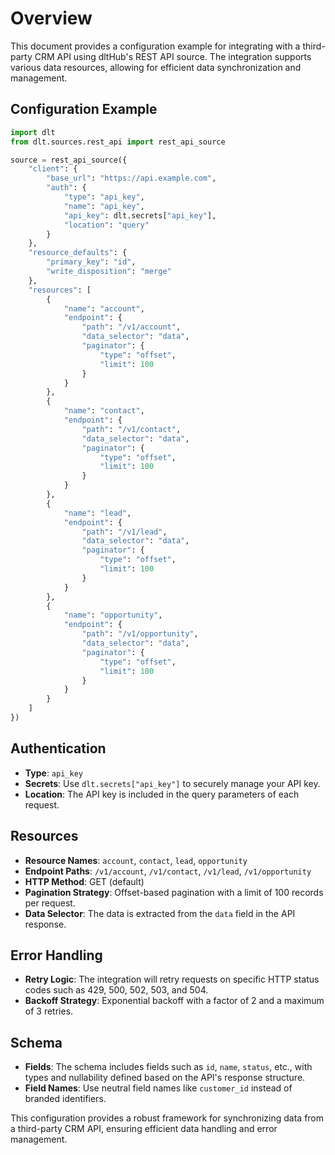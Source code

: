 # Overview

This document provides a configuration example for integrating with a third-party CRM API using dltHub's REST API source. The integration supports various data resources, allowing for efficient data synchronization and management.

## Configuration Example

```python
import dlt
from dlt.sources.rest_api import rest_api_source

source = rest_api_source({
    "client": {
        "base_url": "https://api.example.com",
        "auth": {
            "type": "api_key",
            "name": "api_key",
            "api_key": dlt.secrets["api_key"],
            "location": "query"
        }
    },
    "resource_defaults": {
        "primary_key": "id",
        "write_disposition": "merge"
    },
    "resources": [
        {
            "name": "account",
            "endpoint": {
                "path": "/v1/account",
                "data_selector": "data",
                "paginator": {
                    "type": "offset",
                    "limit": 100
                }
            }
        },
        {
            "name": "contact",
            "endpoint": {
                "path": "/v1/contact",
                "data_selector": "data",
                "paginator": {
                    "type": "offset",
                    "limit": 100
                }
            }
        },
        {
            "name": "lead",
            "endpoint": {
                "path": "/v1/lead",
                "data_selector": "data",
                "paginator": {
                    "type": "offset",
                    "limit": 100
                }
            }
        },
        {
            "name": "opportunity",
            "endpoint": {
                "path": "/v1/opportunity",
                "data_selector": "data",
                "paginator": {
                    "type": "offset",
                    "limit": 100
                }
            }
        }
    ]
})
```

## Authentication

- **Type**: `api_key`
- **Secrets**: Use `dlt.secrets["api_key"]` to securely manage your API key.
- **Location**: The API key is included in the query parameters of each request.

## Resources

- **Resource Names**: `account`, `contact`, `lead`, `opportunity`
- **Endpoint Paths**: `/v1/account`, `/v1/contact`, `/v1/lead`, `/v1/opportunity`
- **HTTP Method**: GET (default)
- **Pagination Strategy**: Offset-based pagination with a limit of 100 records per request.
- **Data Selector**: The data is extracted from the `data` field in the API response.

## Error Handling

- **Retry Logic**: The integration will retry requests on specific HTTP status codes such as 429, 500, 502, 503, and 504.
- **Backoff Strategy**: Exponential backoff with a factor of 2 and a maximum of 3 retries.

## Schema

- **Fields**: The schema includes fields such as `id`, `name`, `status`, etc., with types and nullability defined based on the API's response structure.
- **Field Names**: Use neutral field names like `customer_id` instead of branded identifiers.

This configuration provides a robust framework for synchronizing data from a third-party CRM API, ensuring efficient data handling and error management.